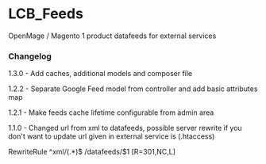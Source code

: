 # LCB_Feeds

OpenMage / Magento 1 product datafeeds for external services

### Changelog

1.3.0 - Add caches, additional models and composer file

1.2.2 - Separate Google Feed model from controller and add basic attributes map

1.2.1 - Make feeds cache lifetime configurable from admin area

1.1.0 - Changed url from xml to datafeeds, possible server rewrite if you don't want to update url given in external service is (.htaccess)

RewriteRule ^xml/(.*)$ /datafeeds/$1 [R=301,NC,L]
